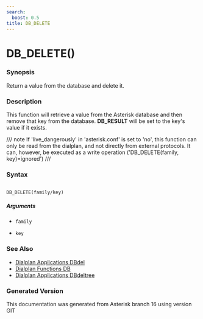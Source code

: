 ```yaml
---
search:
  boost: 0.5
title: DB_DELETE
---
```


# DB_DELETE()

### Synopsis

Return a value from the database and delete it.

### Description

This function will retrieve a value from the Asterisk database and then remove that key from the database. **DB\_RESULT** will be set to the key's value if it exists.<br>


/// note
If 'live\_dangerously' in 'asterisk.conf' is set to 'no', this function can only be read from the dialplan, and not directly from external protocols. It can, however, be executed as a write operation ('DB\_DELETE(family, key)=ignored')
///


### Syntax


```

DB_DELETE(family/key)
```
##### Arguments


* `family`

* `key`

### See Also

* [Dialplan Applications DBdel](/Asterisk_16_Documentation/API_Documentation/Dialplan_Applications/DBdel)
* [Dialplan Functions DB](/Asterisk_16_Documentation/API_Documentation/Dialplan_Functions/DB)
* [Dialplan Applications DBdeltree](/Asterisk_16_Documentation/API_Documentation/Dialplan_Applications/DBdeltree)


### Generated Version

This documentation was generated from Asterisk branch 16 using version GIT 